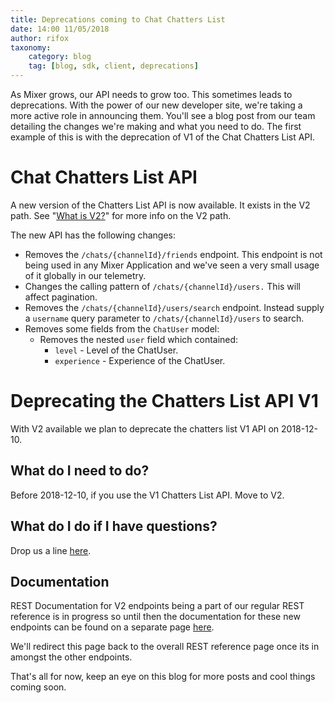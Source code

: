 ```yaml
---
title: Deprecations coming to Chat Chatters List
date: 14:00 11/05/2018
author: rifox
taxonomy:
    category: blog
    tag: [blog, sdk, client, deprecations]
---
```


As Mixer grows, our API needs to grow too. This sometimes leads to deprecations. With the power of our new developer site, we're taking a more active role in announcing them. You'll see a blog post from our team detailing the changes we're making and what you need to do. The first example of this is with the deprecation of V1 of the Chat Chatters List API.

# Chat Chatters List API

A new version of the Chatters List API is now available. It exists in the V2 path. See "[What is V2?](https://dev.mixer.com/guides/core/whatsv2)" for more info on the V2 path.

The new API has the following changes:
- Removes the `/chats/{channelId}/friends` endpoint. This endpoint is not being used in any Mixer Application and we've seen a very small usage of it globally in our telemetry.
- Changes the calling pattern of `/chats/{channelId}/users.` This will affect pagination.
- Removes the `/chats/{channelId}/users/search` endpoint. Instead supply a `username` query parameter to `/chats/{channelId}/users` to search.
- Removes some fields from the `ChatUser` model:
    - Removes the nested `user` field which contained:
        - `level` - Level of the ChatUser.
        - `experience` - Experience of the ChatUser.


# Deprecating the Chatters List API V1

With V2 available we plan to deprecate the chatters list V1 API on 2018-12-10.

## What do I need to do?

Before 2018-12-10, if you use the V1 Chatters List API. Move to V2.

## What do I do if I have questions?

Drop us a line [here](mailto:mixerdevinfo@microsoft.com).

## Documentation

REST Documentation for V2 endpoints being a part of our regular REST reference is in progress so until then the documentation for these new endpoints can be found on a separate page [here](/reference/chat/chatchatterslist).

We'll redirect this page back to the overall REST reference page once its in amongst the other endpoints.

That's all for now, keep an eye on this blog for more posts and cool things coming soon.









